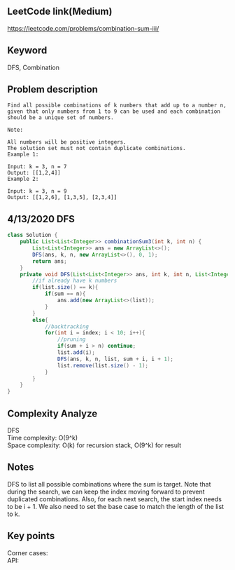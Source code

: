 ## LeetCode link(Medium)
https://leetcode.com/problems/combination-sum-iii/

## Keyword
DFS, Combination

## Problem description
```
Find all possible combinations of k numbers that add up to a number n, given that only numbers from 1 to 9 can be used and each combination should be a unique set of numbers.

Note:

All numbers will be positive integers.
The solution set must not contain duplicate combinations.
Example 1:

Input: k = 3, n = 7
Output: [[1,2,4]]
Example 2:

Input: k = 3, n = 9
Output: [[1,2,6], [1,3,5], [2,3,4]]
```
## 4/13/2020 DFS

```java
class Solution {
    public List<List<Integer>> combinationSum3(int k, int n) {
        List<List<Integer>> ans = new ArrayList<>();
        DFS(ans, k, n, new ArrayList<>(), 0, 1);
        return ans;
    }
    private void DFS(List<List<Integer>> ans, int k, int n, List<Integer> list, int sum, int index){
        //if already have k numbers
        if(list.size() == k){
            if(sum == n){
                ans.add(new ArrayList<>(list));
            }
        }
        else{
            //backtracking
            for(int i = index; i < 10; i++){
                //pruning
                if(sum + i > n) continue;
                list.add(i);
                DFS(ans, k, n, list, sum + i, i + 1);
                list.remove(list.size() - 1);
            }
        }
    }
}
```

## Complexity Analyze
DFS\
Time complexity: O(9^k) \
Space complexity: O(k) for recursion stack, O(9^k) for result

## Notes
DFS to list all possible combinations where the sum is target. Note that during the search, we can keep the index moving forward to prevent duplicated combinations. Also, for each next search, the start index needs to be i + 1. We also need to set the base case to match the length of the list to k.

## Key points
Corner cases: \
API:

